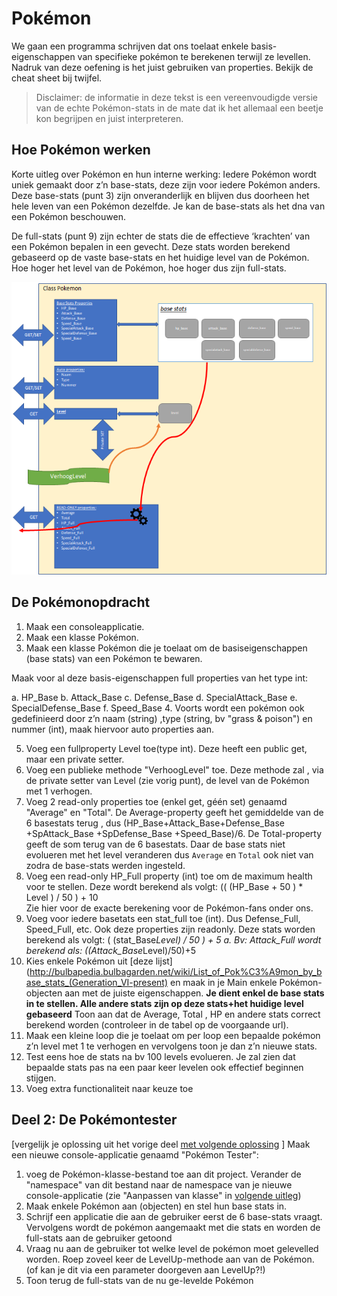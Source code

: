 # Pokémon

We gaan een programma schrijven dat ons toelaat enkele basis-eigenschappen van specifieke pokémon te berekenen terwijl ze levellen. 
Nadruk van deze oefening is het juist gebruiken van properties. Bekijk de cheat sheet bij twijfel.

>Disclaimer: de informatie in deze tekst is een vereenvoudigde versie van de echte Pokémon-stats in de mate dat ik het allemaal een beetje kon begrijpen en juist interpreteren.

## Hoe Pokémon werken

Korte uitleg over Pokémon en hun interne werking: Iedere Pokémon wordt uniek gemaakt door z’n base-stats, deze zijn voor iedere Pokémon anders. Deze base-stats  (punt 3) zijn onveranderlijk en blijven dus doorheen het hele leven van een Pokémon dezelfde. Je kan de base-stats als het dna van een Pokémon beschouwen.

De full-stats (punt 9) zijn echter de stats die de effectieve ‘krachten’ van een Pokémon bepalen in een gevecht. Deze stats worden berekend gebaseerd op de vaste base-stats en het huidige level van de Pokémon. Hoe hoger het level van de Pokémon, hoe hoger dus zijn full-stats. 

![pokemon](/assets/6_klassen/pokemon.png)

## De Pokémonopdracht

1.	Maak een consoleapplicatie.
2.	Maak een klasse Pokémon.
3.	Maak een klasse Pokémon die je toelaat om de basiseigenschappen (base stats) van een Pokémon te bewaren.

Maak voor al deze basis-eigenschappen full properties  van het type int:

a.	HP_Base
b.	Attack_Base
c.	Defense_Base
d.	SpecialAttack_Base
e.	SpecialDefense_Base
f.	Speed_Base
4.	Voorts wordt een pokémon ook gedefinieerd door z’n naam (string) ,type (string, bv "grass & poison") en nummer (int), maak hiervoor auto properties aan.

5.	Voeg een fullproperty Level toe(type int). Deze heeft een public get, maar een private setter.
6.	Voeg een publieke methode "VerhoogLevel" toe. Deze methode zal , via de private setter van Level (zie vorig punt), de level van de Pokémon met 1 verhogen.
7.	Voeg 2 read-only properties toe (enkel get, géén set) genaamd "Average" en "Total". De Average-property geeft het gemiddelde van de 6 basestats terug , dus (HP_Base+Attack_Base+Defense_Base +SpAttack_Base +SpDefense_Base +Speed_Base)/6. De Total-property geeft de som terug van de 6 basestats. Daar de base stats niet evolueren met het level veranderen dus ``Average`` en ``Total`` ook niet van zodra de base-stats werden ingesteld.
8.	Voeg een read-only HP_Full property (int) toe om de maximum health voor te stellen. Deze wordt berekend als volgt: 
(( (HP_Base + 50 ) * Level ) / 50 ) + 10  
Zie hier voor de exacte berekening voor de Pokémon-fans onder ons.
9.	Voeg voor iedere basetats een stat_full toe (int). Dus Defense_Full, Speed_Full, etc. Ook deze properties zijn readonly. Deze stats worden berekend als volgt: 
( (stat_Base*Level) / 50 ) + 5 
a.	Bv: Attack_Full wordt berekend als: ((Attack_Base*Level)/50)+5
10.	Kies enkele Pokémon uit [deze lijst](http://bulbapedia.bulbagarden.net/wiki/List_of_Pok%C3%A9mon_by_base_stats_(Generation_VI-present) en maak in je Main enkele Pokémon-objecten aan met de juiste eigenschappen. **Je dient enkel de base stats in te stellen. Alle andere stats zijn op deze stats+het huidige level gebaseerd** Toon aan dat de Average, Total , HP en andere stats correct berekend worden (controleer in de tabel op de voorgaande url).
11.	Maak een kleine loop die je toelaat om per loop een bepaalde pokémon z’n level met 1 te verhogen en vervolgens toon je dan z’n nieuwe stats.
12.	Test eens hoe de stats na bv 100 levels evolueren. Je zal zien dat bepaalde stats pas na een paar keer levelen ook effectief beginnen stijgen.
13.	Voeg extra functionaliteit naar keuze toe

## Deel 2: De Pokémontester

[vergelijk je oplossing uit het vorige deel [met volgende oplossing](/assets/6_klassen/Pokemon.cs) ]
Maak een nieuwe console-applicatie genaamd "Pokémon Tester":

1. voeg de Pokémon-klasse-bestand toe aan dit project. Verander de "namespace" van dit bestand naar de namespace van je nieuwe console-applicatie  (zie "Aanpassen van klasse" in [volgende uitleg](https://codevan1001nacht.wordpress.com/2013/11/06/werken-met-klassen-in-visual-studio/))
2. Maak enkele Pokémon aan (objecten) en stel hun base stats in. 
3. Schrijf een applicatie die aan de gebruiker eerst de 6 base-stats vraagt. Vervolgens wordt de pokémon aangemaakt met die stats en worden de full-stats aan de gebruiker getoond
4. Vraag nu aan de gebruiker tot welke level de pokémon moet gelevelled worden. Roep zoveel keer de LevelUp-methode aan van de Pokémon. (of kan je dit via een parameter doorgeven aan LevelUp?!)
5. Toon terug de full-stats van de nu ge-levelde Pokémon